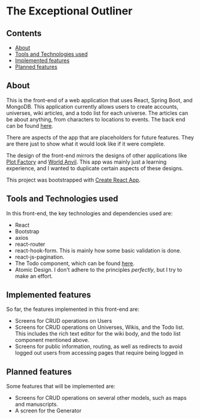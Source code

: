 # The Exceptional Outliner

## Contents

-   [About](#about)
-   [Tools and Technologies used](#tools-and-technologies-used)
-   [Implemented features](#implemented-features)
-   [Planned features](#planned-features)

## About

This is the front-end of a web application that uses React, Spring Boot, and MongoDB. This application currently allows users to create accounts, universes, wiki articles, and a todo list for each universe. The articles can be about anything, from characters to locations to events. The back end can be found [here](https://github.com/reishaleem/exceptional-wiki-back-end).

There are aspects of the app that are placeholders for future features. They are there just to show what it would look like if it were complete.

The design of the front-end mirrors the designs of other applications like [Plot Factory](https://plotfactory.com) and [World Anvil](https://www.worldanvil.com/). This app was mainly just a learning experience, and I wanted to duplicate certain aspects of these designs.

This project was bootstrapped with [Create React App](https://github.com/facebook/create-react-app).

## Tools and Technologies used

In this front-end, the key technologies and dependencies used are:

-   React
-   Bootstrap
-   axios
-   react-router
-   react-hook-form. This is mainly how some basic validation is done.
-   react-js-pagination.
-   The Todo component, which can be found [here](https://github.com/reishaleem/todo-list).
-   Atomic Design. I don't adhere to the principles _perfectly_, but I try to make an effort.

## Implemented features

So far, the features implemented in this front-end are:

-   Screens for CRUD operations on Users
-   Screens for CRUD operations on Universes, Wikis, and the Todo list. This includes the rich text editor for the wiki body, and the todo list component mentioned above.
-   Screens for public information, routing, as well as redirects to avoid logged out users from accessing pages that require being logged in

## Planned features

Some features that will be implemented are:

-   Screens for CRUD operations on several other models, such as maps and manuscripts.
-   A screen for the Generator
